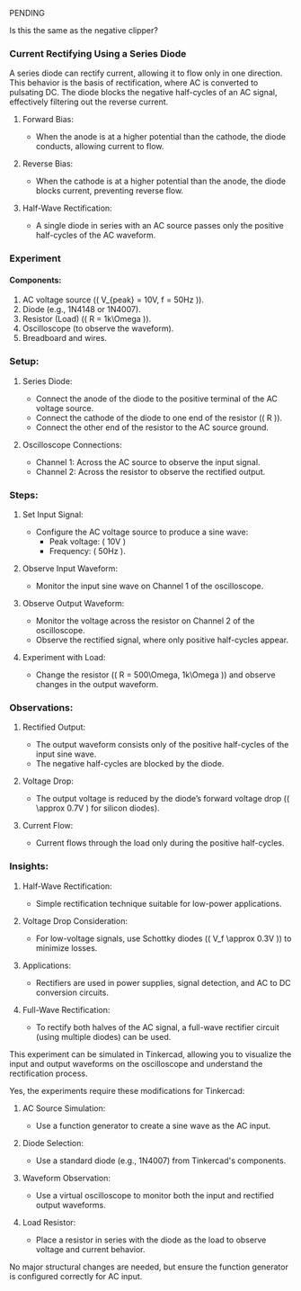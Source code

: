 PENDING

Is this the same as the negative clipper?

### Current Rectifying Using a Series Diode

A series diode can rectify current, allowing it to flow only in one direction. This behavior is the basis of rectification, where AC is converted to pulsating DC. The diode blocks the negative half-cycles of an AC signal, effectively filtering out the reverse current.

1. Forward Bias:
   - When the anode is at a higher potential than the cathode, the diode conducts, allowing current to flow.

2. Reverse Bias:
   - When the cathode is at a higher potential than the anode, the diode blocks current, preventing reverse flow.

3. Half-Wave Rectification:
   - A single diode in series with an AC source passes only the positive half-cycles of the AC waveform.

### Experiment

#### Components:

1. AC voltage source (\( V_{peak} = 10V, f = 50Hz \)).
2. Diode (e.g., 1N4148 or 1N4007).
3. Resistor (Load) (\( R = 1k\Omega \)).
4. Oscilloscope (to observe the waveform).
5. Breadboard and wires.

### Setup:

1. Series Diode:
   - Connect the anode of the diode to the positive terminal of the AC voltage source.
   - Connect the cathode of the diode to one end of the resistor (\( R \)).
   - Connect the other end of the resistor to the AC source ground.

2. Oscilloscope Connections:
   - Channel 1: Across the AC source to observe the input signal.
   - Channel 2: Across the resistor to observe the rectified output.

### Steps:

1. Set Input Signal:
   - Configure the AC voltage source to produce a sine wave:
     - Peak voltage: \( 10V \)
     - Frequency: \( 50Hz \).

2. Observe Input Waveform:
   - Monitor the input sine wave on Channel 1 of the oscilloscope.

3. Observe Output Waveform:
   - Monitor the voltage across the resistor on Channel 2 of the oscilloscope.
   - Observe the rectified signal, where only positive half-cycles appear.

4. Experiment with Load:
   - Change the resistor (\( R = 500\Omega, 1k\Omega \)) and observe changes in the output waveform.

### Observations:

1. Rectified Output:
   - The output waveform consists only of the positive half-cycles of the input sine wave.
   - The negative half-cycles are blocked by the diode.

2. Voltage Drop:
   - The output voltage is reduced by the diode’s forward voltage drop (\( \approx 0.7V \) for silicon diodes).

3. Current Flow:
   - Current flows through the load only during the positive half-cycles.

### Insights:

1. Half-Wave Rectification:
   - Simple rectification technique suitable for low-power applications.

2. Voltage Drop Consideration:
   - For low-voltage signals, use Schottky diodes (\( V_f \approx 0.3V \)) to minimize losses.

3. Applications:
   - Rectifiers are used in power supplies, signal detection, and AC to DC conversion circuits.

4. Full-Wave Rectification:
   - To rectify both halves of the AC signal, a full-wave rectifier circuit (using multiple diodes) can be used.

This experiment can be simulated in Tinkercad, allowing you to visualize the input and output waveforms on the oscilloscope and understand the rectification process.

Yes, the experiments require these modifications for Tinkercad:

1. AC Source Simulation:
   - Use a function generator to create a sine wave as the AC input.

2. Diode Selection:
   - Use a standard diode (e.g., 1N4007) from Tinkercad's components.

3. Waveform Observation:
   - Use a virtual oscilloscope to monitor both the input and rectified output waveforms.

4. Load Resistor:
   - Place a resistor in series with the diode as the load to observe voltage and current behavior.

No major structural changes are needed, but ensure the function generator is configured correctly for AC input.
